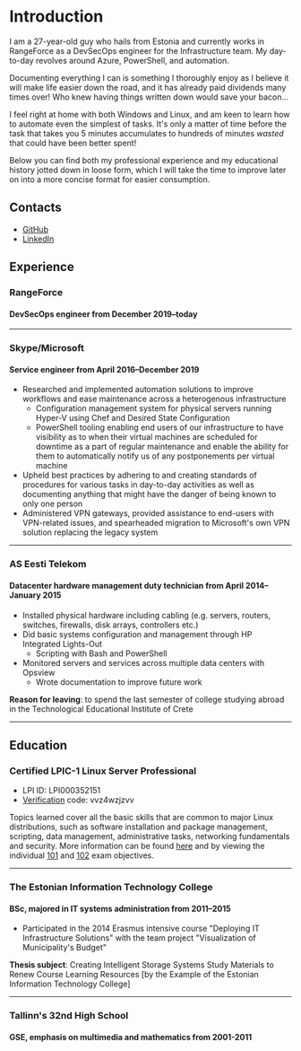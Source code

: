 # Introduction

I am a 27-year-old guy who hails from Estonia and currently works in RangeForce as a DevSecOps engineer for the Infrastructure team. My day-to-day revolves around Azure, PowerShell, and automation.

Documenting everything I can is something I thoroughly enjoy as I believe it will make life easier down the road, and it has already paid dividends many times over! Who knew having things written down would save your bacon...

I feel right at home with both Windows and Linux, and am keen to learn how to automate even the simplest of tasks. It's only a matter of time before the task that takes you 5 minutes accumulates to hundreds of minutes *wasted* that could have been better spent!

Below you can find both my professional experience and my educational history jotted down in loose form, which I will take the time to improve later on into a more concise format for easier consumption.

## Contacts

- [GitHub](https://github.com/usrme)
- [LinkedIn](https://ee.linkedin.com/pub/%C3%BCllar-seerme/4a/365/ba2)

## Experience

### RangeForce

#### DevSecOps engineer from December 2019–today

---

### Skype/Microsoft

#### Service engineer from April 2016–December 2019

- Researched and implemented automation solutions to improve workflows and ease maintenance across a heterogenous infrastructure
  - Configuration management system for physical servers running Hyper-V using Chef and Desired State Configuration
  - PowerShell tooling enabling end users of our infrastructure to have visibility as to when their virtual machines are scheduled for downtime as a part of regular maintenance and enable the ability for them to automatically notify us of any postponements per virtual machine
- Upheld best practices by adhering to and creating standards of procedures for various tasks in day-to-day activities as well as documenting anything that might have the danger of being known to only one person
- Administered VPN gateways, provided assistance to end-users with VPN-related issues, and spearheaded migration to Microsoft's own VPN solution replacing the legacy system

---

### AS Eesti Telekom

#### Datacenter hardware management duty technician from April 2014–January 2015

- Installed physical hardware including cabling (e.g. servers, routers, switches, firewalls, disk arrays, controllers etc.)
- Did basic systems configuration and management through HP Integrated Lights-Out
  - Scripting with Bash and PowerShell
- Monitored servers and services across multiple data centers with Opsview
  - Wrote documentation to improve future work

**Reason for leaving**: to spend the last semester of college studying abroad in the Technological Educational Institute of Crete

---

## Education

### Certified LPIC-1 Linux Server Professional

- LPI ID: LPI000352151
- [Verification](https://cs.lpi.org/caf/Xamman/certification) code: vvz4wzjzvv

Topics learned cover all the basic skills that are common to major Linux distributions, such as software installation and package management, scripting, data management, administrative tasks, networking fundamentals and security. More information can be found [here](https://www.lpi.org/our-certifications/lpic-1-overview/) and by viewing the individual [101](https://www.lpi.org/our-certifications/exam-101-objectives/) and [102](https://www.lpi.org/our-certifications/exam-102-objectives/) exam objectives.

---

### The Estonian Information Technology College

#### BSc, majored in IT systems administration from 2011–2015

- Participated in the 2014 Erasmus intensive course "Deploying IT Infrastructure Solutions" with the team project "Visualization of Municipality's Budget"

**Thesis subject**: Creating Intelligent Storage Systems Study Materials to Renew Course Learning Resources [by the Example of the Estonian Information Technology College]

---

### Tallinn's 32nd High School

#### GSE, emphasis on multimedia and mathematics from 2001-2011
